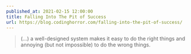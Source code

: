 ```yaml
---
published_at: 2021-02-15 12:00:00
title: Falling Into The Pit of Success
url: https://blog.codinghorror.com/falling-into-the-pit-of-success/
---
```


<blockquote><p>(…) a well-designed system makes it easy to do the right things and annoying (but not impossible) to do the wrong things.</p></blockquote>
